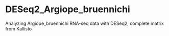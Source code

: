 # DESeq2_Argiope_bruennichi
Analyzing Argiope_bruennichi RNA-seq data with DESeq2, complete matrix from Kallisto
